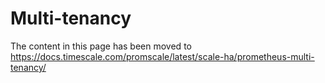 # Multi-tenancy

The content in this page has been moved to https://docs.timescale.com/promscale/latest/scale-ha/prometheus-multi-tenancy/